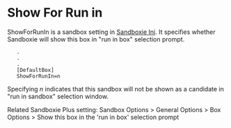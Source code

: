 # Show For Run in 

ShowForRunIn is a sandbox setting in [Sandboxie Ini](SandboxieIni.md). It specifies whether Sandboxie will show this box in "run in box" selection prompt.
```
   .
   .
   .
   [DefaultBox]
   ShowForRunIn=n
```

Specifying _n_ indicates that this sandbox will not be shown as a candidate in "run in sandbox" selection window.

Related Sandboxie Plus setting: Sandbox Options > General Options > Box Options > Show this box in the 'run in box' selection prompt
